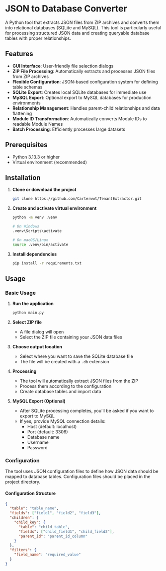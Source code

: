 # JSON to Database Converter

A Python tool that extracts JSON files from ZIP archives and converts them into relational databases (SQLite and MySQL). This tool is particularly useful for processing structured JSON data and creating queryable database tables with proper relationships.

## Features

- **GUI Interface**: User-friendly file selection dialogs
- **ZIP File Processing**: Automatically extracts and processes JSON files from ZIP archives
- **Flexible Configuration**: JSON-based configuration system for defining table schemas
- **SQLite Export**: Creates local SQLite databases for immediate use
- **MySQL Export**: Optional export to MySQL databases for production environments
- **Relationship Management**: Handles parent-child relationships and data flattening
- **Module ID Transformation**: Automatically converts Module IDs to readable Module Names
- **Batch Processing**: Efficiently processes large datasets

## Prerequisites

- Python 3.13.3 or higher
- Virtual environment (recommended)

## Installation

1. **Clone or download the project**
   ```bash
   git clone https://github.com/Carterwwt/TenantExtractor.git
   ```

2. **Create and activate virtual environment**
   ```bash
   python -m venv .venv

   # On Windows
   .venv\Scripts\activate

   # On macOS/Linux
   source .venv/bin/activate
   ```

3. **Install dependencies**
   ```bash
   pip install -r requirements.txt
   ```

## Usage

### Basic Usage

1. **Run the application**
   ```bash
   python main.py
   ```

2. **Select ZIP file**
   - A file dialog will open
   - Select the ZIP file containing your JSON data files

3. **Choose output location**
   - Select where you want to save the SQLite database file
   - The file will be created with a `.db` extension

4. **Processing**
   - The tool will automatically extract JSON files from the ZIP
   - Process them according to the configuration
   - Create database tables and import data

5. **MySQL Export (Optional)**
   - After SQLite processing completes, you'll be asked if you want to export to MySQL
   - If yes, provide MySQL connection details:
     - Host (default: localhost)
     - Port (default: 3306)
     - Database name
     - Username
     - Password

### Configuration

The tool uses JSON configuration files to define how JSON data should be mapped to database tables. Configuration files should be placed in the project directory.

#### Configuration Structure

```json
{
  "table": "table_name",
  "fields": ["field1", "field2", "field3"],
  "children": {
    "child_key": {
      "table": "child_table",
      "fields": ["child_field1", "child_field2"],
      "parent_id": "parent_id_column"
    }
  },
  "filters": {
    "field_name": "required_value"
  }
}
